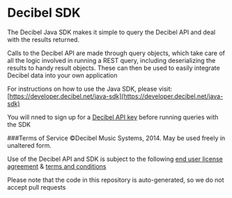 Decibel SDK
===

The Decibel Java SDK makes it simple to query the Decibel API and deal with the results returned.

Calls to the Decibel API are made through query objects, which take care of all the logic involved in running a REST query, including deserializing the results to handy result objects. These can then be used to easily integrate Decibel data into your own application

For instructions on how to use the Java SDK, please visit: [https://developer.decibel.net/java-sdk](https://developer.decibel.net/java-sdk)

You will nned to sign up for a [Decibel API key](https://developer.decibel.net/signup) before running queries with the SDK

###Terms of Service
©Decibel Music Systems, 2014. May be used freely in unaltered form.

Use of the Decibel API and SDK is subject to the following [end user license agreement](https://developer.decibel.net/eula) & [terms and conditions](https://developer.decibel.net/termsandconditions)

Please note that the code in this repository is auto-generated, so we do not accept pull requests

